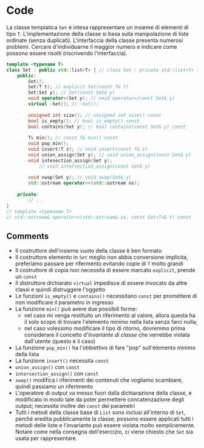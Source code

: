 ```toc
```
# Code
La classe templatica $\mathtt{Set}$ è intesa rappresentare un insieme di elementi di tipo `T`. L'implementazione della classe si basa sulla manipolazione di liste ordinate (senza duplicati). L'interfaccia della classe presenta numerosi problemi. Cercare d'individuarne il maggior numero e indicare come possono essere risolti (riscrivendo l'interfaccia).

```cpp
template <typename T>
class Set : public std::list<T> { // class Set : private std::list<T> {
	public:
		Set();
		Set(T t); // explicit Set(const T& t)
		Set(Set y); // Set(const Set& y)
		void operator=(Set y); // void operator=(const Set& y)
		virtual ~Set(); // ~Set();
		
		unsigned int size(); // unsigned int size() const
		bool is_empty(); // bool is_empty() const
		bool contains(Set y); // bool contains(const Set& y) const
		
		T& min(); // const T& min() const
		void pop_min();
		void insert(T z); // void insert(const T& z) 
		void union_assign(Set y); // void union_assign(const Set& y)
		void intesection_assign(Set y); 
			// void intersection_assign(const Set& y)
		
		void swap(Set y); // void swap(Set& y)
		std::ostream operator<<(std::ostream os);
		
	private:
		// ...
}
// template <typename T>
// std::ostream& operator<<(std::ostream& os, const Set<T>& t) const
```

## Comments
- Il costruttore dell'insieme vuoto della classe è ben formato
- Il costruttore elemento in `Set` meglio non abbia conversione implicita, preferiamo passare per rifermento evitando copie di `T` molto grandi
- Il costruttore di copia non necessita di essere marcato `explicit`, prende un `const`
- Il distruttore dichiarato `virtual` impedisce di essere invocato da altre classi e quindi distruggere l'oggetto
- Le funzioni `is_empty()` e `contains()` necessitano `const` per promettere di non modificare il parametro in ingresso
- La funzione `min()` può avere due possibili forme:
	- nel caso mi venga restituito un riferimento al valore, allora questa ha il solo scopo di trovare l'elemento minimo nella lista senza farci nulla;
	- nel caso volessimo modificare il tipo di ritorno, dovremmo prima considerare il concetto d'*invariante di classe* che verrebbe violata dall'utente (questo è il caso)
- La funzione `pop_min()` ha l'obbiettivo di fare "pop" sull'elemento minimo della lista
- La funzione `insert()` necessita `const`
- `union_assign()` con `const`
- `intersection_assign()` con `const`
- `swap()` modifica i riferimenti dei contenuti che vogliamo scambiare, quindi passiamo un riferimento
- L'operatore di output va messo fuori dalla dichiarazione della classe, e modificato in modo tale da poter permettere concatenzazione degli output; necessita inoltre dei `const` dei parametri
- Tutti i metodi della classe base di `List` sono inclusi all'interno di `Set`, perché eredita pubblicamente la classe; possono essere applicati tutti i metodi delle liste e l'invariante può essere violata molto semplicemente. Notare come nella consegna dell'esercizio, ci viene chiesto che $\mathtt{Set}$ sia usata per rappresentare.